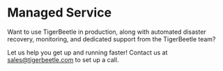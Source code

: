 # Managed Service

Want to use TigerBeetle in production, along with automated disaster recovery, monitoring, and
dedicated support from the TigerBeetle team?

Let us help you get up and running faster! Contact us at
<sales@tigerbeetle.com> to set up a call.
